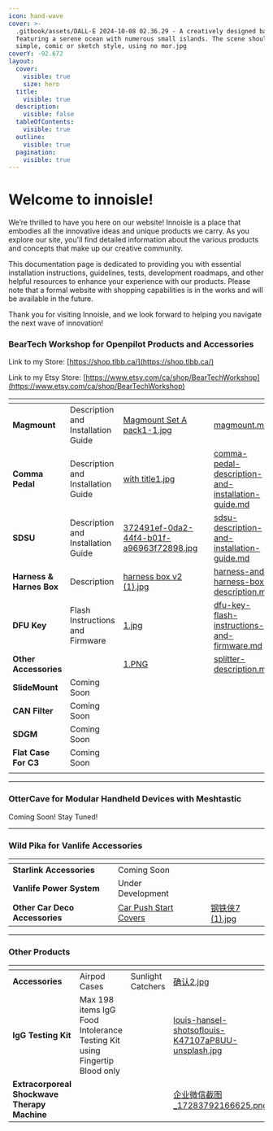 ```yaml
---
icon: hand-wave
cover: >-
  .gitbook/assets/DALL·E 2024-10-08 02.36.29 - A creatively designed banner
  featuring a serene ocean with numerous small islands. The scene should have a
  simple, comic or sketch style, using no mor.jpg
coverY: -92.672
layout:
  cover:
    visible: true
    size: hero
  title:
    visible: true
  description:
    visible: false
  tableOfContents:
    visible: true
  outline:
    visible: true
  pagination:
    visible: true
---
```


# Welcome to innoisle!

We’re thrilled to have you here on our website! Innoisle is a place that embodies all the innovative ideas and unique products we carry. As you explore our site, you'll find detailed information about the various products and concepts that make up our creative community.

This documentation page is dedicated to providing you with essential installation instructions, guidelines, tests, development roadmaps, and other helpful resources to enhance your experience with our products. Please note that a formal website with shopping capabilities is in the works and will be available in the future.

Thank you for visiting Innoisle, and we look forward to helping you navigate the next wave of innovation!

### BearTech Workshop for Openpilot Products and Accessories

Link to my Store: [https://shop.tlbb.ca/](https://shop.tlbb.ca/)

Link to my Etsy Store: [https://www.etsy.com/ca/shop/BearTechWorkshop](https://www.etsy.com/ca/shop/BearTechWorkshop)

<table data-view="cards"><thead><tr><th></th><th></th><th data-hidden data-card-cover data-type="files"></th><th data-hidden></th><th data-hidden data-card-target data-type="content-ref"></th></tr></thead><tbody><tr><td><strong>Magmount</strong></td><td>Description and Installation Guide     </td><td><a href=".gitbook/assets/Magmount Set A  pack1-1.jpg">Magmount Set A  pack1-1.jpg</a></td><td></td><td><a href="beartech/magmount.md">magmount.md</a></td></tr><tr><td><strong>Comma Pedal</strong></td><td>Description and Installation Guide               </td><td><a href=".gitbook/assets/with title1.jpg">with title1.jpg</a></td><td></td><td><a href="beartech/comma-pedal-description-and-installation-guide.md">comma-pedal-description-and-installation-guide.md</a></td></tr><tr><td><strong>SDSU</strong></td><td>Description and Installation Guide  </td><td><a href=".gitbook/assets/372491ef-0da2-44f4-b01f-a96963f72898.jpg">372491ef-0da2-44f4-b01f-a96963f72898.jpg</a></td><td></td><td><a href="beartech/sdsu-description-and-installation-guide.md">sdsu-description-and-installation-guide.md</a></td></tr><tr><td><strong>Harness &#x26; Harnes Box</strong></td><td>Description </td><td><a href=".gitbook/assets/harness box v2 (1).jpg">harness box v2 (1).jpg</a></td><td></td><td><a href="beartech/harness-and-harness-box-description.md">harness-and-harness-box-description.md</a></td></tr><tr><td><strong>DFU Key</strong></td><td>Flash Instructions and Firmware</td><td><a href=".gitbook/assets/1.jpg">1.jpg</a></td><td></td><td><a href="beartech/dfu-key-flash-instructions-and-firmware.md">dfu-key-flash-instructions-and-firmware.md</a></td></tr><tr><td><strong>Other Accessories</strong></td><td></td><td><a href=".gitbook/assets/1.PNG">1.PNG</a></td><td></td><td><a href="beartech/splitter-description.md">splitter-description.md</a></td></tr><tr><td><strong>SlideMount</strong></td><td>Coming Soon</td><td></td><td></td><td></td></tr><tr><td><strong>CAN Filter</strong></td><td>Coming Soon</td><td></td><td></td><td></td></tr><tr><td><strong>SDGM</strong></td><td>Coming Soon</td><td></td><td></td><td></td></tr><tr><td><strong>Flat Case For C3</strong></td><td>Coming Soon</td><td></td><td></td><td></td></tr><tr><td></td><td></td><td></td><td></td><td></td></tr></tbody></table>



***

### OtterCave for Modular Handheld Devices with Meshtastic

Coming Soon! Stay Tuned!

***

### Wild Pika for Vanlife Accessories

<table data-view="cards"><thead><tr><th></th><th></th><th></th><th data-hidden data-card-cover data-type="files"></th></tr></thead><tbody><tr><td><strong>Starlink Accessories</strong></td><td>Coming Soon</td><td></td><td></td></tr><tr><td><strong>Vanlife Power System</strong></td><td>Under Development</td><td></td><td></td></tr><tr><td><strong>Other Car Deco Accessories</strong></td><td><a href="https://www.etsy.com/ca/shop/WildPika">Car Push Start Covers</a></td><td></td><td><a href=".gitbook/assets/钢铁侠7 (1).jpg">钢铁侠7 (1).jpg</a></td></tr></tbody></table>

***

### Other Products

<table data-view="cards"><thead><tr><th></th><th></th><th></th><th data-hidden data-card-cover data-type="files"></th><th data-hidden data-card-target data-type="content-ref"></th></tr></thead><tbody><tr><td><strong>Accessories</strong></td><td>Airpod Cases</td><td>Sunlight Catchers</td><td><a href=".gitbook/assets/确认2.jpg">确认2.jpg</a></td><td><a href="other-accessories/earphone-cases.md">earphone-cases.md</a></td></tr><tr><td><strong>IgG Testing Kit</strong></td><td>Max 198 items IgG Food Intolerance Testing Kit using Fingertip Blood only</td><td></td><td><a href=".gitbook/assets/louis-hansel-shotsoflouis-K47107aP8UU-unsplash.jpg">louis-hansel-shotsoflouis-K47107aP8UU-unsplash.jpg</a></td><td></td></tr><tr><td><strong>Extracorporeal Shockwave Therapy Machine</strong></td><td></td><td></td><td><a href=".gitbook/assets/企业微信截图_17283792166625.png">企业微信截图_17283792166625.png</a></td><td></td></tr></tbody></table>
